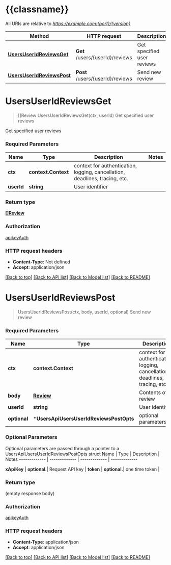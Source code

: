 # {{classname}}

All URIs are relative to *https://example.com:{port}/{version}*

Method | HTTP request | Description
------------- | ------------- | -------------
[**UsersUserIdReviewsGet**](UsersApi.md#UsersUserIdReviewsGet) | **Get** /users/{userId}/reviews | Get specified user reviews
[**UsersUserIdReviewsPost**](UsersApi.md#UsersUserIdReviewsPost) | **Post** /users/{userId}/reviews | Send new review

# **UsersUserIdReviewsGet**
> []Review UsersUserIdReviewsGet(ctx, userId)
Get specified user reviews

Get specified user reviews

### Required Parameters

Name | Type | Description  | Notes
------------- | ------------- | ------------- | -------------
 **ctx** | **context.Context** | context for authentication, logging, cancellation, deadlines, tracing, etc.
  **userId** | **string**| User identifier | 

### Return type

[**[]Review**](Review.md)

### Authorization

[apikeyAuth](../README.md#apikeyAuth)

### HTTP request headers

 - **Content-Type**: Not defined
 - **Accept**: application/json

[[Back to top]](#) [[Back to API list]](../README.md#documentation-for-api-endpoints) [[Back to Model list]](../README.md#documentation-for-models) [[Back to README]](../README.md)

# **UsersUserIdReviewsPost**
> UsersUserIdReviewsPost(ctx, body, userId, optional)
Send new review

### Required Parameters

Name | Type | Description  | Notes
------------- | ------------- | ------------- | -------------
 **ctx** | **context.Context** | context for authentication, logging, cancellation, deadlines, tracing, etc.
  **body** | [**Review**](Review.md)| Contents of review | 
  **userId** | **string**| User identifier | 
 **optional** | ***UsersApiUsersUserIdReviewsPostOpts** | optional parameters | nil if no parameters

### Optional Parameters
Optional parameters are passed through a pointer to a UsersApiUsersUserIdReviewsPostOpts struct
Name | Type | Description  | Notes
------------- | ------------- | ------------- | -------------


 **xApiKey** | **optional.**| Request API key | 
 **token** | **optional.**| one time token | 

### Return type

 (empty response body)

### Authorization

[apikeyAuth](../README.md#apikeyAuth)

### HTTP request headers

 - **Content-Type**: application/json
 - **Accept**: application/json

[[Back to top]](#) [[Back to API list]](../README.md#documentation-for-api-endpoints) [[Back to Model list]](../README.md#documentation-for-models) [[Back to README]](../README.md)

